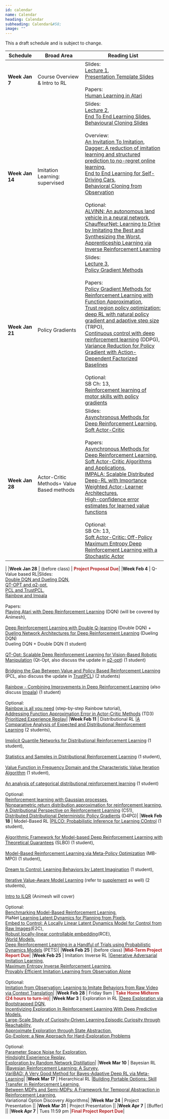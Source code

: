 ```yaml
---
id: calendar
name: Calendar
heading: Calendar
subheading: Calendar&#58;
image: ""
---
```


This a draft schedule and is subject to change.  

|Schedule           | Broad Area                | Reading List
|-----------|------------------------|---------
|**Week Jan 7** | Course Overview & Intro to RL	|Slides:<br /> [Lecture 1](assets/slides/lec1.pdf),<br />[Presentation Template Slides](assets/slides/template.pptx)<br /><br />Papers:<br />[Human Learning in Atari](https://core.ac.uk/download/pdf/141473125.pdf)|
|**Week Jan 14** | 	Imitation Learning: supervised	|Slides:<br /> [Lecture 2](assets/slides/lec2.pdf), <br />[End To End Learning Slides](assets/slides/lec2_endtoend.pdf),<br />[Behavioural Cloning Slides](assets/slides/lec2_behaviorcloning.pdf)<br /><br /> Overview:<br />[An Invitation To Imitation](https://www.ri.cmu.edu/publications/an-invitation-to-imitation/),<br />[Dagger: A reduction of imitation learning and structured prediction to no-regret online learning](https://arxiv.org/pdf/1011.0686.pdf),<br /> [End to End Learning for Self-Driving Cars](https://arxiv.org/abs/1604.07316),<br /> [Behavioral Cloning from Observation](https://www.ijcai.org/proceedings/2018/0687.pdf)<br /><br />Optional: <br />[ALVINN: An autonomous land vehicle in a neural network](https://papers.nips.cc/paper/95-alvinn-an-autonomous-land-vehicle-in-a-neural-network.pdf),<br />[ChauffeurNet: Learning to Drive by Imitating the Best and Synthesizing the Worst](https://arxiv.org/abs/1812.03079),<br />[Apprenticeship Learning via Inverse Reinforcement Learning](https://ai.stanford.edu/~ang/papers/icml04-apprentice.pdf)|
|**Week Jan 21** | 	Policy Gradients	|Slides:<br />[Lecture 3](assets/slides/lec3.pdf),<br />[Policy Gradient Methods](assets/slides/lec3_pgm.pdf)<br /><br />Papers:<br />[Policy Gradient Methods for Reinforcement Learning with Function Approximation](https://papers.nips.cc/paper/1713-policy-gradient-methods-for-reinforcement-learning-with-function-approximation.pdf),<br />[Trust region policy optimization: deep RL with natural policy gradient and adaptive step size](https://arxiv.org/pdf/1502.05477) (TRPO),<br /> [Continuous control with deep reinforcement learning](https://arxiv.org/abs/1509.02971) (DDPG), <br /> [Variance Reduction for Policy Gradient with Action-Dependent Factorized Baselines](https://arxiv.org/pdf/1803.07246.pdf)<br /><br />Optional:<br />SB Ch: 13, <br /> [Reinforcement learning of motor skills with policy gradients](https://www.sciencedirect.com/science/article/pii/S0893608008000701)|
|**Week Jan 28** | 	Actor-Critic Methods+ Value Based methods	|Slides:<br />[Asynchronous Methods for Deep Reinforcement Learning](assets/slides/lec4_actorcritic.pdf),<br />[Soft Actor-Critic](assets/slides/lec4_sac.pdf)<br /><br />Papers:<br />[Asynchronous Methods for Deep Reinforcement Learning](https://arxiv.org/abs/1602.01783),<br />[Soft Actor-Critic Algorithms and Applications](https://arxiv.org/abs/1812.05905),<br />[IMPALA: Scalable Distributed Deep-RL with Importance Weighted Actor-Learner Architectures](https://arxiv.org/abs/1802.01561),<br />[High-confidence error estimates for learned value functions](https://arxiv.org/abs/1808.09127)<br /><br />Optional:<br />SB Ch: 13,<br />[Soft Actor-Critic: Off-Policy Maximum Entropy Deep Reinforcement Learning with a Stochastic Actor](https://arxiv.org/abs/1801.01290)
|
|**Week Jan 28** | 	(before class)	| **<span style="color:#b32425">Project Proposal Due</span>**|
|**Week Feb 4** | Q-Value based RL|Slides:<br />[Double DQN and Dueling DQN](assets/slides/lec5_ddqn.pdf),<br />[QT-OPT and q2-opt](assets/slides/lec5_qtopt.pdf),<br />[PCL and TrustPCL](assets/slides/lec5_pcl.pdf),<br />[Rainbow and Impala](assets/slides/lec5_rainbow.pdf)<br /><br />Papers:<br/>[Playing Atari with Deep Reinforcement Learning](https://arxiv.org/abs/1312.5602) (DQN) (will be covered by Animesh),<br /><br /> [Deep Reinforcement Learning with Double Q-learning](https://arxiv.org/abs/1509.06461) (Double DQN) + [Dueling Network Architectures for Deep Reinforcement Learning](https://arxiv.org/abs/1511.06581) (Dueling DQN)<br /> Dueling DQN + Double DQN (1 student)<br /><br /> [QT-Opt: Scalable Deep Reinforcement Learning for Vision-Based Robotic Manipulation](https://arxiv.org/abs/1806.10293) (Qt-Opt, also discuss the update in [q2-opt](https://arxiv.org/abs/1910.02787)) (1 student)<br /><br /> [Bridging the Gap Between Value and Policy Based Reinforcement Learning](https://arxiv.org/abs/1702.08892) (PCL, also discuss the update in [TrustPCL](https://arxiv.org/pdf/1707.01891.pdf)) (2 students)<br /><br /> [Rainbow - Combining Improvements in Deep Reinforcement Learning](https://arxiv.org/abs/1710.02298) (also discuss [Impala](https://arxiv.org/abs/1802.01561)) (1 student)<br /><br /> Optional:<br /> [Rainbow is all you need](https://github.com/Curt-Park/rainbow-is-all-you-need) (step-by-step Rainbow tutorial),<br />[Addressing Function Approximation Error in Actor-Critic Methods](https://arxiv.org/abs/1802.09477) (TD3)<br /> [Prioritized Experience Replay](https://arxiv.org/abs/1511.05952)|
|**Week Feb 11** | 	Distributional RL	|[A Comparative Analysis of Expected and Distributional Reinforcement Learning](https://arxiv.org/abs/1901.11084) (2 students),<br /><br /> [Implicit Quantile Networks for Distributional Reinforcement Learning](https://arxiv.org/abs/1806.06923) (1 student),<br /><br /> [Statistics and Samples in Distributional Reinforcement Learning](https://arxiv.org/abs/1902.08102) (1 student),<br /><br /> [Value Function in Frequency Domain and the Characteristic Value Iteration Algorithm](https://papers.nips.cc/paper/9620-value-function-in-frequency-domain-and-the-characteristic-value-iteration-algorithm) (1 student),<br /><br /> [An analysis of categorical distributional reinforcement learning](https://arxiv.org/abs/1802.08163) (1 student)<br /><br /> Optional:<br /> [Reinforcement learning with Gaussian processes](http://citeseerx.ist.psu.edu/viewdoc/download?doi=10.1.1.81.6420&rep=rep1&type=pdf),<br /> [Nonparametric return distribution approximation for reinforcement learning](https://pdfs.semanticscholar.org/1ec2/6e05c2577154213e1668ddd374e4da663309.pdf),<br /> [A Distributional Perspective on Reinforcement Learning](https://arxiv.org/pdf/1707.06887.pdf) (C51),<br /> [Distributed Distributional Deterministic Policy Gradients](https://arxiv.org/abs/1804.08617) (D4PG)|
|**Week Feb 18** | 	Model-Based RL	|[PILCO: Probabilistic Inference for Learning COntrol](http://mlg.eng.cam.ac.uk/carl/pilco/) (1 student),<br /><br /> [Algorithmic Framework for Model-based Deep Reinforcement Learning with Theoretical Guarantees](https://arxiv.org/abs/1807.03858) (SLBO) (1 student),<br /><br /> [Model-Based Reinforcement Learning via Meta-Policy Optimization](https://arxiv.org/abs/1809.05214) (MB-MPO) (1 student),<br /><br /> [Dream to Control: Learning Behaviors by Latent Imagination](https://arxiv.org/abs/1912.01603) (1 student),<br /><br /> [Iterative Value-Aware Model Learning](https://papers.nips.cc/paper/8121-iterative-value-aware-model-learning.pdf) (refer to [supplement](https://papers.nips.cc/paper/8121-iterative-value-aware-model-learning-supplemental.zip) as well) (2 students),<br /><br /> [Intro to ILQR](https://homes.cs.washington.edu/~todorov/papers/LiICINCO04.pdf) (Animesh will cover)<br /><br /> Optional:<br /> [Benchmarking Model-Based Reinforcement Learning](https://arxiv.org/abs/1907.02057),<br /> PlaNet [Learning Latent Dynamics for Planning from Pixels](https://arxiv.org/abs/1811.04551),<br /> [Embed to Control: A Locally Linear Latent Dynamics Model for Control from Raw Images](https://arxiv.org/abs/1506.07365)(E2C),<br /> [Robust locally-linear controllable embedding](https://arxiv.org/abs/1710.05373)(RCE),<br /> [World Models](https://worldmodels.github.io/),<br /> [Deep Reinforcement Learning in a Handful of Trials using Probabilistic Dynamics Models](https://arxiv.org/abs/1805.12114) (PETS)|
|**Week Feb 25** | 	(before class)	|**<span style="color:#b32425">Mid-Term Project Report Due</span>**|
|**Week Feb 25** | 	Imitation: Inverse RL	|[Generative Adversarial Imitation Learning](https://arxiv.org/abs/1606.03476),<br />[Maximum Entropy Inverse Reinforcement Learning](https://www.aaai.org/Papers/AAAI/2008/AAAI08-227.pdf),<br />[Provably Efficient Imitation Learning from Observation Alone](https://arxiv.org/abs/1905.10948)<br /><br />Optional:<br />[Imitation from Observation: Learning to Imitate Behaviors from Raw Video via Context Translation](https://arxiv.org/abs/1707.03374)|
|**Week Feb 28** | 	Friday 9am	| **<span style="color:#b32425">Take Home Midterm (24 hours to turn-in)</span>**|
|**Week Mar 3** | Exploration in RL	|[Deep Exploration via Bootstrapped DQN](https://arxiv.org/abs/1602.04621),<br />[Incentivizing Exploration In Reinforcement Learning With Deep Predictive Models](https://arxiv.org/abs/1507.00814),<br /> [Large-Scale Study of Curiosity-Driven Learning Episodic Curiosity through Reachability](https://arxiv.org/abs/1808.04355),<br />[Approximate Exploration through State Abstraction](https://arxiv.org/abs/1808.09819),<br /> [Go-Explore: a New Approach for Hard-Exploration Problems](https://arxiv.org/abs/1901.10995)<br /><br /> Optional:<br /> [Parameter Space Noise for Exploration](https://arxiv.org/abs/1706.01905),<br /> [Hindsight Experience Replay](https://arxiv.org/abs/1707.01495),<br /> [Exploration by Random Network Distillation](https://arxiv.org/abs/1810.12894)|
|**Week Mar 10** | 	Bayesian RL	|[Bayesian Reinforcement Learning: A Survey](https://arxiv.org/abs/1609.04436),<br />[VariBAD: A Very Good Method for Bayes-Adaptive Deep RL via Meta-Learning](https://arxiv.org/abs/1910.08348)|
|**Week Mar 17** | 	Hierarchical RL	|[Building Portable Options: Skill Transfer in Reinforcement Learning](https://www.ijcai.org/Proceedings/07/Papers/144.pdf),<br /> [Between MDPs and Semi-MDPs: A Framework for Temporal Abstraction in Reinforcement Learning](https://www.sciencedirect.com/science/article/pii/S0004370299000521),<br /> Variational Option Discovery Algorithms|
|**Week Mar 24** | 	Project Presentation	||
|**Week Mar 31** | 	Project Presentation	||
|**Week Apr 7** | [Buffer]	||
|**Week Apr 7** | Tues 11:59 pm	|**<span style="color:#b32425">Final Project Report Due</span>**|
